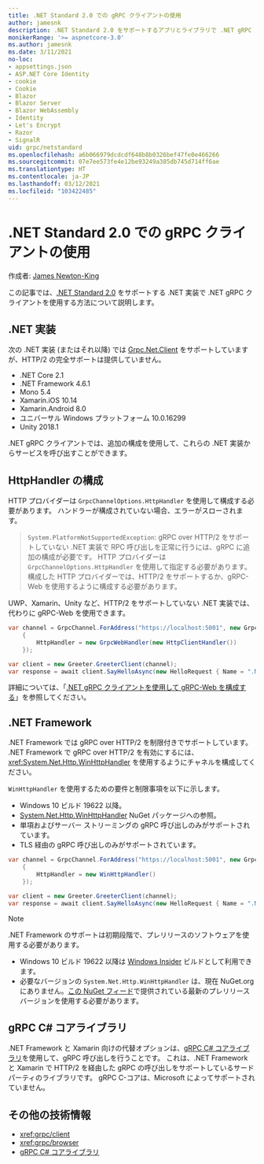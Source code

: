 ```yaml
---
title: .NET Standard 2.0 での gRPC クライアントの使用
author: jamesnk
description: .NET Standard 2.0 をサポートするアプリとライブラリで .NET gRPC クライアントを使用する方法について説明します。
monikerRange: '>= aspnetcore-3.0'
ms.author: jamesnk
ms.date: 3/11/2021
no-loc:
- appsettings.json
- ASP.NET Core Identity
- cookie
- Cookie
- Blazor
- Blazor Server
- Blazor WebAssembly
- Identity
- Let's Encrypt
- Razor
- SignalR
uid: grpc/netstandard
ms.openlocfilehash: a6b066979dcdcdf648b8b0326bef47fe0e466266
ms.sourcegitcommit: 07e7ee573fe4e12be93249a385db745d714ff6ae
ms.translationtype: HT
ms.contentlocale: ja-JP
ms.lasthandoff: 03/12/2021
ms.locfileid: "103422485"
---
```

# <a name="use-grpc-client-with-net-standard-20"></a>.NET Standard 2.0 での gRPC クライアントの使用

作成者: [James Newton-King](https://twitter.com/jamesnk)

この記事では、[.NET Standard 2.0](/dotnet/standard/net-standard) をサポートする .NET 実装で .NET gRPC クライアントを使用する方法について説明します。

## <a name="net-implementations"></a>.NET 実装

次の .NET 実装 (またはそれ以降) では [Grpc.Net.Client](https://www.nuget.org/packages/Grpc.Net.Client/) をサポートしていますが、HTTP/2 の完全サポートは提供していません。

* .NET Core 2.1
* .NET Framework 4.6.1
* Mono 5.4
* Xamarin.iOS 10.14
* Xamarin.Android 8.0
* ユニバーサル Windows プラットフォーム 10.0.16299
* Unity 2018.1

.NET gRPC クライアントでは、追加の構成を使用して、これらの .NET 実装からサービスを呼び出すことができます。

## <a name="httphandler-configuration"></a>HttpHandler の構成

HTTP プロバイダーは `GrpcChannelOptions.HttpHandler` を使用して構成する必要があります。 ハンドラーが構成されていない場合、エラーがスローされます。

> `System.PlatformNotSupportedException`: gRPC over HTTP/2 をサポートしていない .NET 実装で RPC 呼び出しを正常に行うには、gRPC に追加の構成が必要です。 HTTP プロバイダーは `GrpcChannelOptions.HttpHandler` を使用して指定する必要があります。 構成した HTTP プロバイダーでは、HTTP/2 をサポートするか、gRPC-Web を使用するように構成する必要があります。

UWP、Xamarin、Unity など、HTTP/2 をサポートしていない .NET 実装では、代わりに gRPC-Web を使用できます。

```csharp
var channel = GrpcChannel.ForAddress("https://localhost:5001", new GrpcChannelOptions
    {
        HttpHandler = new GrpcWebHandler(new HttpClientHandler())
    });

var client = new Greeter.GreeterClient(channel);
var response = await client.SayHelloAsync(new HelloRequest { Name = ".NET" });
```

詳細については、「[.NET gRPC クライアントを使用して gRPC-Web を構成する](xref:grpc/browser#configure-grpc-web-with-the-net-grpc-client)」を参照してください。

## <a name="net-framework"></a>.NET Framework

.NET Framework では gRPC over HTTP/2 を制限付きでサポートしています。 .NET Framework で gRPC over HTTP/2 を有効にするには、<xref:System.Net.Http.WinHttpHandler> を使用するようにチャネルを構成してください。

`WinHttpHandler` を使用するための要件と制限事項を以下に示します。

* Windows 10 ビルド 19622 以降。
* [System.Net.Http.WinHttpHandler](https://www.nuget.org/packages/System.Net.Http.WinHttpHandler/) NuGet パッケージへの参照。
* 単項およびサーバー ストリーミングの gRPC 呼び出しのみがサポートされています。
* TLS 経由の gRPC 呼び出しのみがサポートされています。

```csharp
var channel = GrpcChannel.ForAddress("https://localhost:5001", new GrpcChannelOptions
    {
        HttpHandler = new WinHttpHandler()
    });

var client = new Greeter.GreeterClient(channel);
var response = await client.SayHelloAsync(new HelloRequest { Name = ".NET" });
```

> [!NOTE]
> .NET Framework のサポートは初期段階で、プレリリースのソフトウェアを使用する必要があります。
> * Windows 10 ビルド 19622 以降は [Windows Insider](https://insider.windows.com/) ビルドとして利用できます。
> * 必要なバージョンの `System.Net.Http.WinHttpHandler` は、現在 NuGet.org にありません。[この NuGet フィード](https://pkgs.dev.azure.com/dnceng/public/_packaging/dotnet6/nuget/v3/index.json)で提供されている最新のプレリリース バージョンを使用する必要があります。

## <a name="grpc-c-core-library"></a>gRPC C# コアライブラリ

.NET Framework と Xamarin 向けの代替オプションは、[gRPC C# コアライブラリ](https://grpc.io/docs/languages/csharp/quickstart/)を使用して、gRPC 呼び出しを行うことです。 これは、.NET Framework と Xamarin で HTTP/2 を経由した gRPC の呼び出しをサポートしているサードパーティのライブラリです。 gRPC C-コアは、Microsoft によってサポートされていません。

## <a name="additional-resources"></a>その他の技術情報

* <xref:grpc/client>
* <xref:grpc/browser>
* [gRPC C# コアライブラリ](https://grpc.io/docs/languages/csharp/quickstart/)
